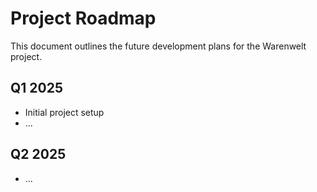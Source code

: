 # Project Roadmap

This document outlines the future development plans for the Warenwelt project.

## Q1 2025
- Initial project setup
- ...

## Q2 2025
- ...
